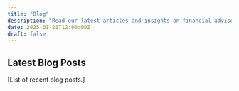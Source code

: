 ```yaml
---
title: "Blog"
description: "Read our latest articles and insights on financial advisory services."
date: 2025-01-21T12:00:00Z
draft: false
---
```


## Latest Blog Posts

[List of recent blog posts.]
